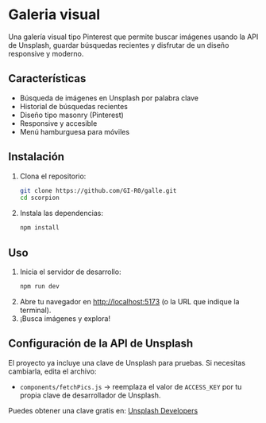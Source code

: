 # Galeria visual

Una galería visual tipo Pinterest que permite buscar imágenes usando la API de Unsplash, guardar búsquedas recientes y disfrutar de un diseño responsive y moderno.

## Características
- Búsqueda de imágenes en Unsplash por palabra clave
- Historial de búsquedas recientes
- Diseño tipo masonry (Pinterest)
- Responsive y accesible
- Menú hamburguesa para móviles

## Instalación

1. Clona el repositorio:
   ```bash
   git clone https://github.com/GI-R0/galle.git
   cd scorpion
   ```
2. Instala las dependencias:
   ```bash
   npm install
   ```

## Uso

1. Inicia el servidor de desarrollo:
   ```bash
   npm run dev
   ```
2. Abre tu navegador en [http://localhost:5173](http://localhost:5173) (o la URL que indique la terminal).
3. ¡Busca imágenes y explora!

## Configuración de la API de Unsplash

El proyecto ya incluye una clave de Unsplash para pruebas. Si necesitas cambiarla, edita el archivo:
- `components/fetchPics.js` → reemplaza el valor de `ACCESS_KEY` por tu propia clave de desarrollador de Unsplash.

Puedes obtener una clave gratis en: [Unsplash Developers](https://unsplash.com/developers)

